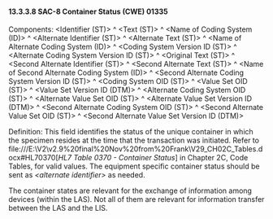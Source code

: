 #### 13.3.3.8 SAC-8 Container Status (CWE) 01335

Components: &lt;Identifier (ST)> ^ &lt;Text (ST)> ^ &lt;Name of Coding System (ID)> ^ &lt;Alternate Identifier (ST)> ^ &lt;Alternate Text (ST)> ^ &lt;Name of Alternate Coding System (ID)> ^ &lt;Coding System Version ID (ST)> ^ &lt;Alternate Coding System Version ID (ST)> ^ &lt;Original Text (ST)> ^ &lt;Second Alternate Identifier (ST)> ^ &lt;Second Alternate Text (ST)> ^ &lt;Name of Second Alternate Coding System (ID)> ^ &lt;Second Alternate Coding System Version ID (ST)> ^ &lt;Coding System OID (ST)> ^ &lt;Value Set OID (ST)> ^ &lt;Value Set Version ID (DTM)> ^ &lt;Alternate Coding System OID (ST)> ^ &lt;Alternate Value Set OID (ST)> ^ &lt;Alternate Value Set Version ID (DTM)> ^ &lt;Second Alternate Coding System OID (ST)> ^ &lt;Second Alternate Value Set OID (ST)> ^ &lt;Second Alternate Value Set Version ID (DTM)>

Definition: This field identifies the status of the unique container in which the specimen resides at the time that the transaction was initiated. Refer to file:///E:\V2\v2.9%20final%20Nov%20from%20Frank\V29_CH02C_Tables.docx#HL70370[_HL7 Table 0370 - Container Status_] in Chapter 2C, Code Tables, for valid values. The equipment specific container status should be sent as _&lt;alternate identifier>_ as needed.

The container states are relevant for the exchange of information among devices (within the LAS). Not all of them are relevant for information transfer between the LAS and the LIS.
